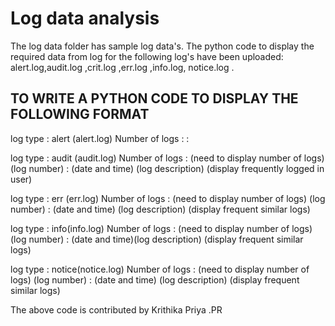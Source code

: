 # Log data analysis

The log data folder has sample log data's.
The python code to display the required data from log for the following log's have been uploaded:
alert.log,audit.log ,crit.log ,err.log  ,info.log, notice.log .

## TO WRITE A PYTHON CODE TO DISPLAY THE FOLLOWING FORMAT

log type : alert (alert.log)
Number of logs : <need to display number of logs>
<log number> : <date and time> <log description> 
<display frequent similar logs>

log type : audit (audit.log)
Number of logs : (need to display number of logs)
(log number) : (date and time) (log description)
(display frequently logged in user)

log type : err (err.log)
Number of logs : (need to display number of logs)
(log number) : (date and time) (log description)
(display frequent similar logs)

log type : info(info.log)
Number of logs : (need to display number of logs)
(log number) : (date and time)(log description)
(display frequent similar logs)

log type : notice(notice.log)
Number of logs : (need to display number of logs)
(log number) : (date and time) (log description)
(display frequent similar logs)

The above code is contributed by Krithika Priya .PR
